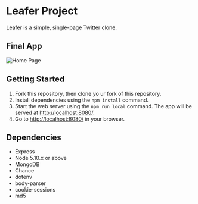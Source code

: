 # Leafer Project

Leafer is a simple, single-page Twitter clone.

## Final App
![Home Page]()

## Getting Started

1. Fork this repository, then clone yo  ur fork of this repository.
2. Install dependencies using the `npm install` command.
3. Start the web server using the `npm run local` command. The app will be served at <http://localhost:8080/>.
4. Go to <http://localhost:8080/> in your browser.

## Dependencies

- Express
- Node 5.10.x or above
- MongoDB
- Chance
- dotenv
- body-parser
- cookie-sessions
- md5
